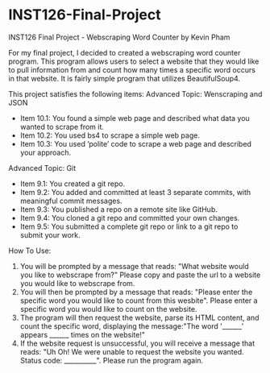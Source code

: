 # INST126-Final-Project

INST126 Final Project - Webscraping Word Counter
by Kevin Pham

For my final project, I decided to created a webscraping word counter program. This program allows users to select a website that they would like to pull information from and count how many times a specific word occurs in that website. It is fairly simple program that utilizes BeautifulSoup4. 

This project satisfies the following items:
Advanced Topic: Wenscraping and JSON
- Item 10.1: You found a simple web page and described what data you wanted to scrape from it.
- Item 10.2: You used bs4 to scrape a simple web page.
- Item 10.3: You used ’polite’ code to scrape a web page and described your approach.

Advanced Topic: Git
- Item 9.1: You created a git repo.
- Item 9.2: You added and committed at least 3 separate commits, with meaningful commit messages.
- Item 9.3: You published a repo on a remote site like GitHub.
- Item 9.4: You cloned a git repo and committed your own changes.
- Item 9.5: You submitted a complete git repo or link to a git repo to submit your work.

How To Use:
1. You will be prompted by a message that reads: "What website would you like to webscrape from?" Please copy and paste the url to a website you would like to webscrape from.
2. You will then be prompted by a message that reads: "Please enter the specific word you would like to count from this wesbite". Please enter a specific word you would like to count on the website. 
3. The program will then request the website, parse its HTML content, and count the specific word, displaying the message:"The word '______' appears ______ times on the website!"
4. If the website request is unsuccessful, you will receive a message that reads: "Uh Oh! We were unable to request the website you wanted. Status code: __________". Please run the program again. 








